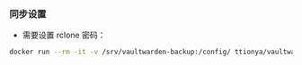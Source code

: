 
### 同步设置
- 需要设置 rclone 密码：
```bash
docker run --rm -it -v /srv/vaultwarden-backup:/config/ ttionya/vaultwarden-backup:latest   rclone config
```
